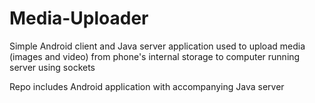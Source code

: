 # Media-Uploader

Simple Android client and Java server application used to upload media (images and video) from phone's internal storage to computer running server using sockets

Repo includes Android application with accompanying Java server
